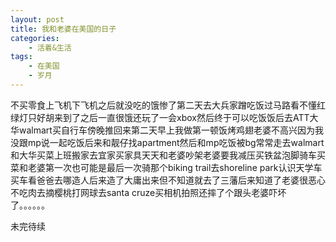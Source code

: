 ```yaml
---
layout: post
title: 我和老婆在美国的日子
categories:
    - 活着&生活
tags:
    - 在美国
    - 岁月
---
```


不买零食上飞机下飞机之后就没吃的饿惨了第二天去大兵家蹭吃饭过马路看不懂红绿灯只好胡来到了之后一直很饿还玩了一会xbox然后终于可以吃饭饭后去ATT大华walmart买自行车傍晚推回来第二天早上我做第一顿饭烤鸡翅老婆不高兴因为我没跟mp说一起吃饭后来和靓仔找apartment然后和mp吃饭被bg常常走去walmart和大华买菜上班搬家去宜家买家具天天和老婆吵架老婆要我减压买铁盆泡脚骑车买菜和老婆第一次也可能是最后一次骑那个biking trail去shoreline park认识天学车买车看爸爸去哪造人后来造了大庸出来但不知道就去了三藩后来知道了老婆很恶心不吃肉去摘樱桃打网球去santa cruze买相机拍照还摔了个跟头老婆吓坏了。。。。。。

未完待续
